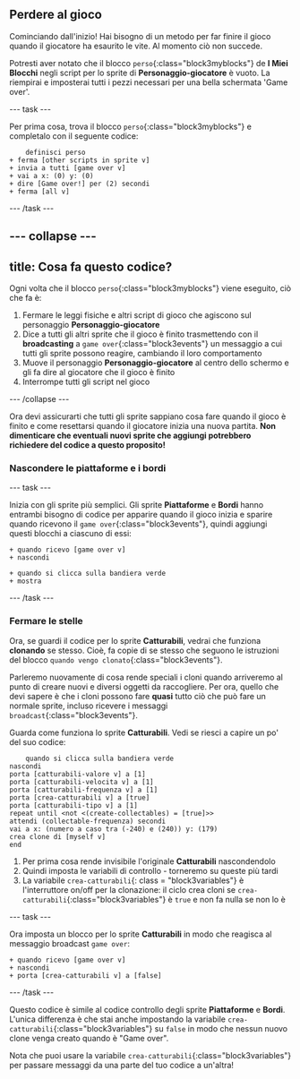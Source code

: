 ## Perdere al gioco

Cominciando dall'inizio! Hai bisogno di un metodo per far finire il gioco quando il giocatore ha esaurito le vite. Al momento ciò non succede.

Potresti aver notato che il blocco `perso`{:class="block3myblocks"} de **I Miei Blocchi** negli script per lo sprite di **Personaggio-giocatore** è vuoto. La riempirai e imposterai tutti i pezzi necessari per una bella schermata 'Game over'.

\--- task \---

Per prima cosa, trova il blocco `perso`{:class="block3myblocks"} e completalo con il seguente codice:

```blocks3
    definisci perso
+ ferma [other scripts in sprite v]
+ invia a tutti [game over v]
+ vai a x: (0) y: (0)
+ dire [Game over!] per (2) secondi
+ ferma [all v]
```

\--- /task \---

## \--- collapse \---

## title: Cosa fa questo codice?

Ogni volta che il blocco `perso`{:class="block3myblocks"} viene eseguito, ciò che fa è:

1. Fermare le leggi fisiche e altri script di gioco che agiscono sul personaggio **Personaggio-giocatore**
2. Dice a tutti gli altri sprite che il gioco è finito trasmettendo con il **broadcasting** a `game over`{:class="block3events"} un messaggio a cui tutti gli sprite possono reagire, cambiando il loro comportamento
3. Muove il personaggio **Personaggio-giocatore** al centro dello schermo e gli fa dire al giocatore che il gioco è finito
4. Interrompe tutti gli script nel gioco

\--- /collapse \---

Ora devi assicurarti che tutti gli sprite sappiano cosa fare quando il gioco è finito e come resettarsi quando il giocatore inizia una nuova partita. **Non dimenticare che eventuali nuovi sprite che aggiungi potrebbero richiedere del codice a questo proposito!**

### Nascondere le piattaforme e i bordi

\--- task \---

Inizia con gli sprite più semplici. Gli sprite **Piattaforme** e **Bordi** hanno entrambi bisogno di codice per apparire quando il gioco inizia e sparire quando ricevono il `game over`{:class="block3events"}, quindi aggiungi questi blocchi a ciascuno di essi:

```blocks3
+ quando ricevo [game over v]
+ nascondi
```

```blocks3
+ quando si clicca sulla bandiera verde
+ mostra
```

\--- /task \---

### Fermare le stelle

Ora, se guardi il codice per lo sprite **Catturabili**, vedrai che funziona **clonando** se stesso. Cioè, fa copie di se stesso che seguono le istruzioni del blocco `quando vengo clonato`{:class="block3events"}.

Parleremo nuovamente di cosa rende speciali i cloni quando arriveremo al punto di creare nuovi e diversi oggetti da raccogliere. Per ora, quello che devi sapere è che i cloni possono fare **quasi** tutto ciò che può fare un normale sprite, incluso ricevere i messaggi `broadcast`{:class="block3events"}.

Guarda come funziona lo sprite **Catturabili**. Vedi se riesci a capire un po' del suo codice:

```blocks3
    quando si clicca sulla bandiera verde
nascondi
porta [catturabili-valore v] a [1]
porta [catturabili-velocita v] a [1]
porta [catturabili-frequenza v] a [1]
porta [crea-catturabili v] a [true]
porta [catturabili-tipo v] a [1]
repeat until <not <(create-collectables) = [true]>>
attendi (collectable-frequenza) secondi
vai a x: (numero a caso tra (-240) e (240)) y: (179)
crea clone di [myself v]
end
```

1. Per prima cosa rende invisibile l'originale **Catturabili** nascondendolo
2. Quindi imposta le variabili di controllo - torneremo su queste più tardi
3. La variabile `crea-catturabili`{: class = "block3variables"} è l'interruttore on/off per la clonazione: il ciclo crea cloni se `crea-catturabili`{:class="block3variables"} è `true` e non fa nulla se non lo è

\--- task \---

Ora imposta un blocco per lo sprite **Catturabili** in modo che reagisca al messaggio broadcast `game over`:

```blocks3
+ quando ricevo [game over v]
+ nascondi
+ porta [crea-catturabili v] a [false]
```

\--- /task \---

Questo codice è simile al codice controllo degli sprite **Piattaforme** e **Bordi**. L'unica differenza è che stai anche impostando la variabile `crea-catturabili`{:class="block3variables"} su `false` in modo che nessun nuovo clone venga creato quando è "Game over".

Nota che puoi usare la variabile `crea-catturabili`{:class="block3variables"} per passare messaggi da una parte del tuo codice a un'altra!